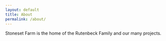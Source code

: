 ```yaml
---
layout: default 
title: About
permalink: /about/
---
```


Stoneset Farm is the home of the Rutenbeck Family and our many projects. 
